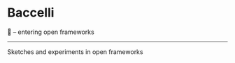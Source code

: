 # Baccelli
🥜 – entering open frameworks

----------------------------------------

Sketches and experiments in open frameworks
